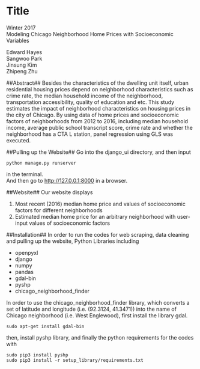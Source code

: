 # Title #
Winter 2017 <br />
Modeling Chicago Neighborhood Home Prices with Socioeconomic Variables <br />

Edward Hayes <br />
Sangwoo Park <br />
Jinsung Kim <br />
Zhipeng Zhu <br />

##Abstract##
Besides the characteristics of the dwelling unit itself, urban residential housing prices depend on neighborhood
characteristics such as crime rate, the median household income of the neighborhood, transportation accessibility,
quality of education and etc. This study estimates the impact of neighborhood characteristics on housing prices in
the city of Chicago. By using data of home prices and socioeconomic factors of neighborhoods from 2012 to 2016,
including median household income, average public school transcript score, crime rate and whether the neighborhood
has a CTA L station, panel regression using GLS was executed.

##Pulling up the Website##
Go into the django_ui directory, and then input <br />
```
python manage.py runserver
```
in the terminal. <br />
And then go to http://127.0.0.1:8000 in a browser.

##Website##
Our website displays <br />
1) Most recent (2016) median home price and values of socioeconomic factors for different neighborhoods <br />
2) Estimated median home price for an arbitrary neighborhood with user-input values of socioeconomic factors <br />

##Installation##
In order to run the codes for web scraping, data cleaning and pulling up the website,
Python Libraries including

- openpyxl
- django
- numpy
- pandas
- gdal-bin
- pyshp
- chicago_neighborhood_finder

In order to use the chicago_neighborhood_finder library, which converts a set of latitude and longitude (i.e. (92.3124, 41.3471))
into the name of Chicago neighborhood (i.e. West Englewood), first install the library gdal.
```
sudo apt-get install gdal-bin
```
then, install pyshp library, and finally the python requirements for the codes with 
```
sudo pip3 install pyshp
sudo pip3 install -r setup_library/requirements.txt
```

